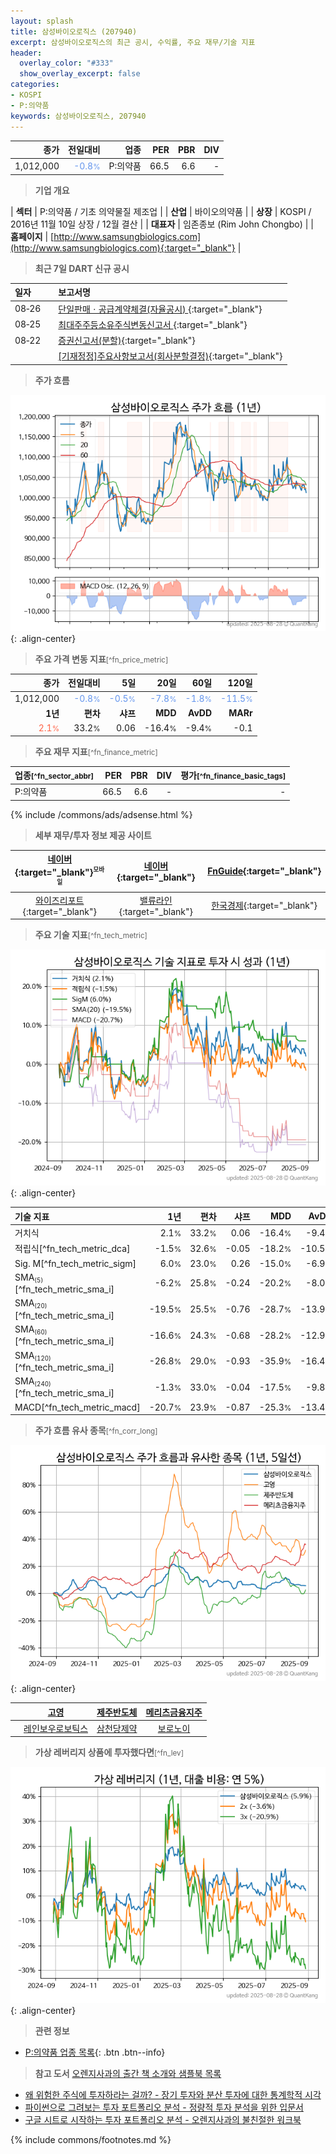 ```yaml
---
layout: splash
title: 삼성바이오로직스 (207940)
excerpt: 삼성바이오로직스의 최근 공시, 수익률, 주요 재무/기술 지표
header:
  overlay_color: "#333"
  show_overlay_excerpt: false
categories:
- KOSPI
- P:의약품
keywords: 삼성바이오로직스, 207940
---
```


| **종가** | **전일대비** | **업종** | **PER** | **PBR** | **DIV** |
| -------: | -----------: | -------: | ------: | ------: | ------: |
| 1,012,000 | <span style="color: cornflowerblue">-0.8<small>%</small></span> | P:의약품 | 66.5 | 6.6 | - |

<!-- more -->


> **기업 개요**<a id="company"></a>

| <span style="white-space:nowrap;">**섹터**</span> | P:의약품 / 기초 의약물질 제조업 |
| <span style="white-space:nowrap;">**산업**</span> | 바이오의약품 |
| <span style="white-space:nowrap;">**상장**</span> | KOSPI / 2016년 11월 10일 상장 / 12월 결산 |
| <span style="white-space:nowrap;">**대표자**</span> | 임존종보 (Rim John Chongbo) |
| <span style="white-space:nowrap;">**홈페이지**</span> | [http://www.samsungbiologics.com](http://www.samsungbiologics.com){:target="_blank"} |


> **최근 7일 DART 신규 공시**<a id="dart"></a>

| **일자** |      | **보고서명** |
| :------- | :--- | :----------- |
| 08&#x2011;26 | | [단일판매ㆍ공급계약체결(자율공시)              ](https://dart.fss.or.kr/dsaf001/main.do?rcpNo=20250826800080){:target="_blank"} |
| 08&#x2011;25 | | [최대주주등소유주식변동신고서              ](https://dart.fss.or.kr/dsaf001/main.do?rcpNo=20250825800257){:target="_blank"} |
| 08&#x2011;22 | | [증권신고서(분할)](https://dart.fss.or.kr/dsaf001/main.do?rcpNo=20250822000255){:target="_blank"} |
|  | | [[기재정정]주요사항보고서(회사분할결정)](https://dart.fss.or.kr/dsaf001/main.do?rcpNo=20250822000109){:target="_blank"} |


> **주가 흐름**<a id="price"></a>

![207940](/stock/images/207940.png){: .align-center}


> **주요 가격 변동 지표**<small>[^fn_price_metric]</small>

| **종가** | **전일대비** | **5일** | **20일** | **60일** | **120일** |
| -------: | -----------: | ------: | -------: | -------: | --------: |
| 1,012,000 | <span style="color: cornflowerblue">-0.8<small>%</small></span> | <span style="color: cornflowerblue">-0.5<small>%</small></span> | <span style="color: cornflowerblue">-7.8<small>%</small></span> | <span style="color: cornflowerblue">-1.8<small>%</small></span> | <span style="color: cornflowerblue">-11.5<small>%</small></span> |
| **1년** | **편차** | **샤프** | **MDD** | **AvDD** | **MARr** |
| <span style="color: tomato">2.1<small>%</small></span> | 33.2<small>%</small> | 0.06 | -16.4<small>%</small> | -9.4<small>%</small> | -0.1 |


> **주요 재무 지표**<small>[^fn_finance_metric]</small>

| **업종**<small>[^fn_sector_abbr]</small> | **PER** | **PBR** | **DIV** | **평가**<small>[^fn_finance_basic_tags]</small> |
| :--------------------------------------- | ------: | ------: | ------: | ----------------------------------------------: |
| P:의약품 | 66.5 | 6.6 | - | - |



{% include /commons/ads/adsense.html %}

> **세부 재무/투자 정보 제공 사이트**

| [네이버](https://m.stock.naver.com/domestic/stock/207940/finance/summary){:target="_blank"}<sup><small>모바일</small></sup> | [네이버](https://finance.naver.com/item/coinfo.naver?code=207940){:target="_blank"} | [FnGuide](https://comp.fnguide.com/SVO2/ASP/SVD_Invest.asp?gicode=A207940&MenuYn=Y){:target="_blank"} |
| :---: | :---: | :---: |
| [와이즈리포트](https://comp.wisereport.co.kr/company/c1040001.aspx?cmp_cd=207940){:target="_blank"} | [밸류라인](https://www.valueline.co.kr/finance/summary/207940){:target="_blank"} | [한국경제](https://markets.hankyung.com/stock/207940/financial-summary){:target="_blank"} |


> **주요 기술 지표**<small>[^fn_tech_metric]</small>


![207940](/stock/images/207940_tech.png){: .align-center}

| **기술 지표** | **1년** | **편차** | **샤프** | **MDD** | **AvDD** |
| :------------ | ------: | -----------: | -------: | ------: | -------: |
| 거치식 | 2.1<small>%</small> | 33.2<small>%</small> | 0.06 | -16.4<small>%</small> | -9.4<small>%</small> |
| 적립식[^fn_tech_metric_dca] | -1.5<small>%</small> | 32.6<small>%</small> | -0.05 | -18.2<small>%</small> | -10.5<small>%</small> |
| Sig. M[^fn_tech_metric_sigm] | 6.0<small>%</small> | 23.0<small>%</small> | 0.26 | -15.0<small>%</small> | -6.9<small>%</small> |
| SMA<small><sub>(5)</sub></small>[^fn_tech_metric_sma_i] | -6.2<small>%</small> | 25.8<small>%</small> | -0.24 | -20.2<small>%</small> | -8.0<small>%</small> |
| SMA<small><sub>(20)</sub></small>[^fn_tech_metric_sma_i] | -19.5<small>%</small> | 25.5<small>%</small> | -0.76 | -28.7<small>%</small> | -13.9<small>%</small> |
| SMA<small><sub>(60)</sub></small>[^fn_tech_metric_sma_i] | -16.6<small>%</small> | 24.3<small>%</small> | -0.68 | -28.2<small>%</small> | -12.9<small>%</small> |
| SMA<small><sub>(120)</sub></small>[^fn_tech_metric_sma_i] | -26.8<small>%</small> | 29.0<small>%</small> | -0.93 | -35.9<small>%</small> | -16.4<small>%</small> |
| SMA<small><sub>(240)</sub></small>[^fn_tech_metric_sma_i] | -1.3<small>%</small> | 33.0<small>%</small> | -0.04 | -17.5<small>%</small> | -9.8<small>%</small> |
| MACD[^fn_tech_metric_macd] | -20.7<small>%</small> | 23.9<small>%</small> | -0.87 | -25.3<small>%</small> | -13.4<small>%</small> |


> **주가 흐름 유사 종목**<a id="corr"></a><small>[^fn_corr_long]</small>

![207940](/stock/images/207940_corr.png){: .align-center}

|       | [고영](/098460/) | [제주반도체](/080220/) | [메리츠금융지주](/138040/) |
| :---: | :------------------------------------: | :------------------------------------: | :------------------------------------: |
|       | [레인보우로보틱스](/277810/) | [삼천당제약](/000250/) | [보로노이](/310210/) |


> **가상 레버리지 상품에 투자했다면**<a id="2x"></a><small>[^fn_lev]</small>

![207940](/stock/images/207940_2x.png){: .align-center}


> **관련 정보**

- [P:의약품 업종 목록](/stats/sector/kospi_업종_의약품_종목/){: .btn .btn--info}

> **참고 도서** [오렌지사과의 출간 책 소개와 샘플북 목록](https://kongdori.tistory.com/691)

- [왜 위험한 주식에 투자하라는 걸까? - 장기 투자와 분산 투자에 대한 통계학적 시각](https://kongdori.tistory.com/421)
- [파이썬으로 그려보는 투자 포트폴리오 분석  - 정량적 투자 분석을 위한 입문서](https://kongdori.tistory.com/643)
- [구글 시트로 시작하는 투자 포트폴리오 분석 - 오렌지사과의 불친절한 워크북](https://kongdori.tistory.com/449)


{% include commons/footnotes.md %}